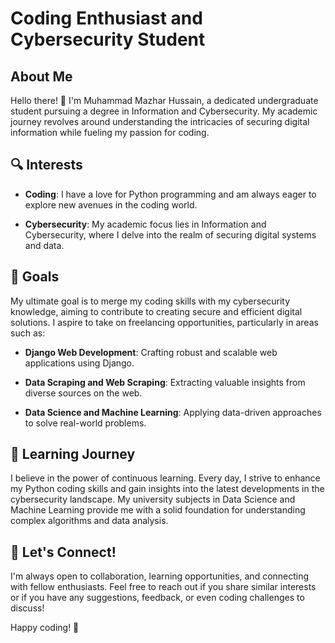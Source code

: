 # Coding Enthusiast and Cybersecurity Student

## About Me

Hello there! 👋 I'm Muhammad Mazhar Hussain, a dedicated undergraduate student pursuing a degree in Information and Cybersecurity. My academic journey revolves around understanding the intricacies of securing digital information while fueling my passion for coding.

## 🔍 Interests

- **Coding**: I have a love for Python programming and am always eager to explore new avenues in the coding world.
  
- **Cybersecurity**: My academic focus lies in Information and Cybersecurity, where I delve into the realm of securing digital systems and data.

## 🚀 Goals

My ultimate goal is to merge my coding skills with my cybersecurity knowledge, aiming to contribute to creating secure and efficient digital solutions. I aspire to take on freelancing opportunities, particularly in areas such as:

- **Django Web Development**: Crafting robust and scalable web applications using Django.
  
- **Data Scraping and Web Scraping**: Extracting valuable insights from diverse sources on the web.

- **Data Science and Machine Learning**: Applying data-driven approaches to solve real-world problems.

## 🌱 Learning Journey

I believe in the power of continuous learning. Every day, I strive to enhance my Python coding skills and gain insights into the latest developments in the cybersecurity landscape. My university subjects in Data Science and Machine Learning provide me with a solid foundation for understanding complex algorithms and data analysis.

## 🤝 Let's Connect!

I'm always open to collaboration, learning opportunities, and connecting with fellow enthusiasts. Feel free to reach out if you share similar interests or if you have any suggestions, feedback, or even coding challenges to discuss!

Happy coding! 🚀
